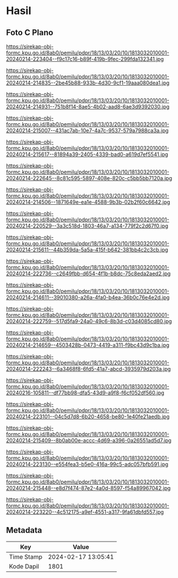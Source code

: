 # Hasil

## Foto C Plano

https://sirekap-obj-formc.kpu.go.id/8ab0/pemilu/pdpr/18/13/03/20/10/1813032010001-20240214-223404--f9c17c16-b89f-419b-9fec-299fda132341.jpg

https://sirekap-obj-formc.kpu.go.id/8ab0/pemilu/pdpr/18/13/03/20/10/1813032010001-20240214-214835--2be45b88-933b-4d30-9cf1-19aaa080dea1.jpg

https://sirekap-obj-formc.kpu.go.id/8ab0/pemilu/pdpr/18/13/03/20/10/1813032010001-20240214-214931--751b8f14-8ae5-4b02-aad8-6ae3d9392030.jpg

https://sirekap-obj-formc.kpu.go.id/8ab0/pemilu/pdpr/18/13/03/20/10/1813032010001-20240214-215007--431ac7ab-10e7-4a7c-9537-579a7988ca3a.jpg

https://sirekap-obj-formc.kpu.go.id/8ab0/pemilu/pdpr/18/13/03/20/10/1813032010001-20240214-215617--81894a39-2405-4339-bad0-a619d7ef5541.jpg

https://sirekap-obj-formc.kpu.go.id/8ab0/pemilu/pdpr/18/13/03/20/10/1813032010001-20240214-222645--8c81c595-5897-408e-820c-c5bb5bb7120a.jpg

https://sirekap-obj-formc.kpu.go.id/8ab0/pemilu/pdpr/18/13/03/20/10/1813032010001-20240214-214506--1871649e-ea1e-4588-9b3b-02b2f60c6642.jpg

https://sirekap-obj-formc.kpu.go.id/8ab0/pemilu/pdpr/18/13/03/20/10/1813032010001-20240214-220529--3a3c518d-1803-46a7-a134-779f2c2d67f0.jpg

https://sirekap-obj-formc.kpu.go.id/8ab0/pemilu/pdpr/18/13/03/20/10/1813032010001-20240214-215611--44b359da-5a5a-415f-b642-381bb4c2c3cb.jpg

https://sirekap-obj-formc.kpu.go.id/8ab0/pemilu/pdpr/18/13/03/20/10/1813032010001-20240214-222736--c2649fbb-d654-4f1b-b8dc-75c8eda2aed2.jpg

https://sirekap-obj-formc.kpu.go.id/8ab0/pemilu/pdpr/18/13/03/20/10/1813032010001-20240214-214611--39010380-a26a-4fa0-b4ea-36b0c76e4e2d.jpg

https://sirekap-obj-formc.kpu.go.id/8ab0/pemilu/pdpr/18/13/03/20/10/1813032010001-20240214-222759--517d5fa9-24a0-49c6-8b3d-c03d4085cd80.jpg

https://sirekap-obj-formc.kpu.go.id/8ab0/pemilu/pdpr/18/13/03/20/10/1813032010001-20240214-214659--4503428b-0473-4419-a311-f9bc43d9c1ba.jpg

https://sirekap-obj-formc.kpu.go.id/8ab0/pemilu/pdpr/18/13/03/20/10/1813032010001-20240214-222243--6a3468f8-6fd5-41a7-abcd-3935979d203a.jpg

https://sirekap-obj-formc.kpu.go.id/8ab0/pemilu/pdpr/18/13/03/20/10/1813032010001-20240216-105811--df77bb98-dfa5-43d9-a9f8-f6cf052df560.jpg

https://sirekap-obj-formc.kpu.go.id/8ab0/pemilu/pdpr/18/13/03/20/10/1813032010001-20240214-223101--04c5d7d8-6b20-4658-be80-1e40fe21aedb.jpg

https://sirekap-obj-formc.kpu.go.id/8ab0/pemilu/pdpr/18/13/03/20/10/1813032010001-20240214-215409--8b0ab00e-accc-4d69-a396-0a26551ad5d7.jpg

https://sirekap-obj-formc.kpu.go.id/8ab0/pemilu/pdpr/18/13/03/20/10/1813032010001-20240214-223130--e554fea3-b5e0-416a-99c5-adc057bfb591.jpg

https://sirekap-obj-formc.kpu.go.id/8ab0/pemilu/pdpr/18/13/03/20/10/1813032010001-20240214-215448--e8d7f474-87e2-4a0d-8597-f54a89967042.jpg

https://sirekap-obj-formc.kpu.go.id/8ab0/pemilu/pdpr/18/13/03/20/10/1813032010001-20240214-223220--4c512175-a9ef-4551-a317-9fa61dbfd557.jpg


## Metadata

| Key        | Value               |
| ---------- | ------------------- |
| Time Stamp | 2024-02-17 13:05:41 |
| Kode Dapil | 1801                |



